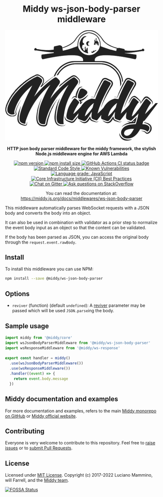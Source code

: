 <div align="center">
  <h1>Middy ws-json-body-parser middleware</h1>
  <img alt="Middy logo" src="https://raw.githubusercontent.com/middyjs/middy/main/docs/img/middy-logo.svg"/>
  <p><strong>HTTP json body parser middleware for the middy framework, the stylish Node.js middleware engine for AWS Lambda</strong></p>
<p>
  <a href="https://www.npmjs.com/package/@middy/ws-json-body-parser?activeTab=versions">
    <img src="https://badge.fury.io/js/%40middy%2Fws-json-body-parser.svg" alt="npm version" style="max-width:100%;">
  </a>
  <a href="https://packagephobia.com/result?p=@middy/ws-json-body-parser">
    <img src="https://packagephobia.com/badge?p=@middy/ws-json-body-parser" alt="npm install size" style="max-width:100%;">
  </a>
  <a href="https://github.com/middyjs/middy/actions/workflows/tests.yml">
    <img src="https://github.com/middyjs/middy/actions/workflows/tests.yml/badge.svg?branch=main&event=push" alt="GitHub Actions CI status badge" style="max-width:100%;">
  </a>
  <br/>
   <a href="https://standardjs.com/">
    <img src="https://img.shields.io/badge/code_style-standard-brightgreen.svg" alt="Standard Code Style"  style="max-width:100%;">
  </a>
  <a href="https://snyk.io/test/github/middyjs/middy">
    <img src="https://snyk.io/test/github/middyjs/middy/badge.svg" alt="Known Vulnerabilities" data-canonical-src="https://snyk.io/test/github/middyjs/middy" style="max-width:100%;">
  </a>
  <a href="https://lgtm.com/projects/g/middyjs/middy/context:javascript">
    <img src="https://img.shields.io/lgtm/grade/javascript/g/middyjs/middy.svg?logo=lgtm&logoWidth=18" alt="Language grade: JavaScript" style="max-width:100%;">
  </a>
  <a href="https://bestpractices.coreinfrastructure.org/projects/5280">
    <img src="https://bestpractices.coreinfrastructure.org/projects/5280/badge" alt="Core Infrastructure Initiative (CII) Best Practices"  style="max-width:100%;">
  </a>
  <br/>
  <a href="https://gitter.im/middyjs/Lobby">
    <img src="https://badges.gitter.im/gitterHQ/gitter.svg" alt="Chat on Gitter" style="max-width:100%;">
  </a>
  <a href="https://stackoverflow.com/questions/tagged/middy?sort=Newest&uqlId=35052">
    <img src="https://img.shields.io/badge/StackOverflow-[middy]-yellow" alt="Ask questions on StackOverflow" style="max-width:100%;">
  </a>
</p>
<p>You can read the documentation at: <a href="https://middy.js.org/docs/middlewares/ws-json-body-parser">https://middy.js.org/docs/middlewares/ws-json-body-parser</a></p>
</div>

This middleware automatically parses WebSocket requests with a JSON body and converts the body into an
object.

It can also be used in combination with validator as a prior step to normalize the
event body input as an object so that the content can be validated.

If the body has been parsed as JSON, you can access the original body through the `request.event.rawBody`.


## Install

To install this middleware you can use NPM:

```bash
npm install --save @middy/ws-json-body-parser
```


## Options

- `reviver` (function) (default `undefined`): A [reviver](https://developer.mozilla.org/en-US/docs/Web/JavaScript/Reference/Global_Objects/JSON/parse#Parameters) parameter may be passed which will be used `JSON.parse`ing the body.


## Sample usage

```javascript
import middy from '@middy/core'
import wsJsonBodyParserMiddleware from '@middy/ws-json-body-parser'
import wsResponseMiddleware from '@middy/ws-response'

export const handler = middy()
  .use(wsJsonBodyParserMiddleware())
  .use(wsResponseMiddleware())
  .handler((event) => {
    return event.body.message
  })
```


## Middy documentation and examples

For more documentation and examples, refers to the main [Middy monorepo on GitHub](https://github.com/middyjs/middy) or [Middy official website](https://middy.js.org).


## Contributing

Everyone is very welcome to contribute to this repository. Feel free to [raise issues](https://github.com/middyjs/middy/issues) or to [submit Pull Requests](https://github.com/middyjs/middy/pulls).


## License

Licensed under [MIT License](LICENSE). Copyright (c) 2017-2022 Luciano Mammino, will Farrell, and the [Middy team](https://github.com/middyjs/middy/graphs/contributors).

<a href="https://app.fossa.io/projects/git%2Bgithub.com%2Fmiddyjs%2Fmiddy?ref=badge_large">
  <img src="https://app.fossa.io/api/projects/git%2Bgithub.com%2Fmiddyjs%2Fmiddy.svg?type=large" alt="FOSSA Status"  style="max-width:100%;">
</a>
